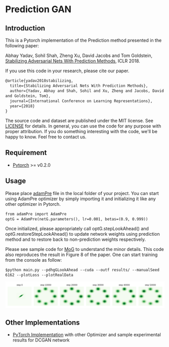 # Prediction GAN #

## Introduction ##
This is a Pytorch implementation of the Prediction method presented in the following paper:

Abhay Yadav, Sohil Shah, Zheng Xu, David Jacobs and Tom Goldstein, [Stabilizing Adversarial Nets With Prediction Methods](https://arxiv.org/abs/1705.07364), ICLR 2018.

If you use this code in your research, please cite our paper.
```
@article{yadav2018stabilizing,
  title={Stabilizing Adversarial Nets With Prediction Methods},
  author={Yadav, Abhay and Shah, Sohil and Xu, Zheng and Jacobs, David and Goldstein, Tom},
  journal={International Conference on Learning Representations},
  year={2018}
}
```

The source code and dataset are published under the MIT license. See [LICENSE](LICENSE) for details. In general, you can use the code for any purpose with proper attribution. If you do something interesting with the code, we'll be happy to know. Feel free to contact us.

## Requirement ##

* [Pytorch](http://pytorch.org/) >= v0.2.0

## Usage ##
Please place [adamPre](adamPre.py) file in the local folder of your project. You can start using AdamPre optimizer by simply importing it and initializing it like any other optimizer in Pytorch.
```
from adamPre import AdamPre
optG = AdamPre(netG.parameters(), lr=0.001, betas=(0.9, 0.999))
```
Once initialized, please appropriately call optG.stepLookAhead() and optG.restoreStepLookAhead() to update network weights using prediction method and to restore back to non-prediction weights respectively.

Please see sample code for [MoG](mogdata.py) to understand the minor details. This code also reproduces the result in Figure 8 of the paper. One can start training from the console as follow:
```
$python main.py --pdhgGLookAhead --cuda --outf results/ --manualSeed 6162 --plotLoss --plotRealData
```
![Gaussian](results/all.png)

## Other Implementations ##
* [PyTorch Implementation](https://github.com/sanghoon/prediction_gan) with other Optimizer and sample experimental results for DCGAN network
